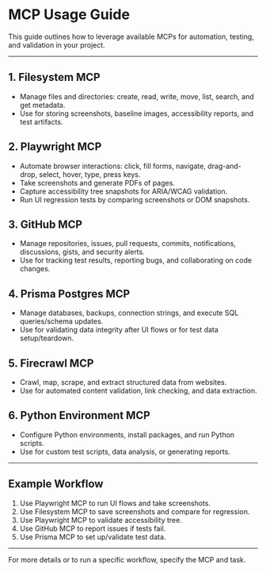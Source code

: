 # MCP Usage Guide

This guide outlines how to leverage available MCPs for automation, testing, and validation in your project.

---

## 1. Filesystem MCP
- Manage files and directories: create, read, write, move, list, search, and get metadata.
- Use for storing screenshots, baseline images, accessibility reports, and test artifacts.

## 2. Playwright MCP
- Automate browser interactions: click, fill forms, navigate, drag-and-drop, select, hover, type, press keys.
- Take screenshots and generate PDFs of pages.
- Capture accessibility tree snapshots for ARIA/WCAG validation.
- Run UI regression tests by comparing screenshots or DOM snapshots.

## 3. GitHub MCP
- Manage repositories, issues, pull requests, commits, notifications, discussions, gists, and security alerts.
- Use for tracking test results, reporting bugs, and collaborating on code changes.

## 4. Prisma Postgres MCP
- Manage databases, backups, connection strings, and execute SQL queries/schema updates.
- Use for validating data integrity after UI flows or for test data setup/teardown.

## 5. Firecrawl MCP
- Crawl, map, scrape, and extract structured data from websites.
- Use for automated content validation, link checking, and data extraction.

## 6. Python Environment MCP
- Configure Python environments, install packages, and run Python scripts.
- Use for custom test scripts, data analysis, or generating reports.

---

## Example Workflow
1. Use Playwright MCP to run UI flows and take screenshots.
2. Use Filesystem MCP to save screenshots and compare for regression.
3. Use Playwright MCP to validate accessibility tree.
4. Use GitHub MCP to report issues if tests fail.
5. Use Prisma MCP to set up/validate test data.

---

For more details or to run a specific workflow, specify the MCP and task.

